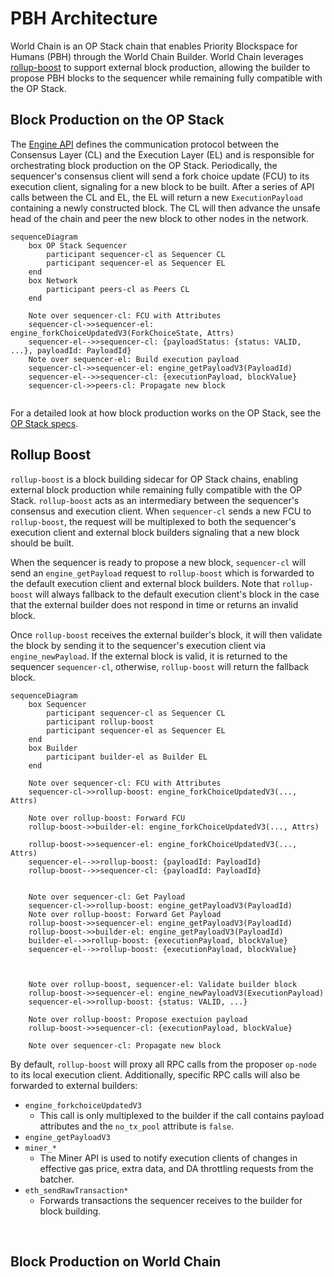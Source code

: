 # PBH Architecture
World Chain is an OP Stack chain that enables Priority Blockspace for Humans (PBH) through the World Chain Builder. World Chain leverages [rollup-boost](https://github.com/flashbots/rollup-boost) to support external block production, allowing the builder to propose PBH blocks to the sequencer while remaining fully compatible with the OP Stack.

 
 ## Block Production on the OP Stack
 The [Engine API](https://specs.optimism.io/protocol/exec-engine.html#engine-api) defines the communication protocol between the Consensus Layer (CL) and the Execution Layer (EL) and is responsible for orchestrating block production on the OP Stack. Periodically, the sequencer's consensus client will send a fork choice update (FCU) to its execution client, signaling for a new block to be built. After a series of API calls between the CL and EL, the EL will return a new `ExecutionPayload` containing a newly constructed block. The CL will then advance the unsafe head of the chain and peer the new block to other nodes in the network.
 

```mermaid
sequenceDiagram
    box OP Stack Sequencer
        participant sequencer-cl as Sequencer CL
        participant sequencer-el as Sequencer EL
    end
    box Network
        participant peers-cl as Peers CL
    end

    Note over sequencer-cl: FCU with Attributes
    sequencer-cl->>sequencer-el: engine_forkChoiceUpdatedV3(ForkChoiceState, Attrs)
    sequencer-el-->>sequencer-cl: {payloadStatus: {status: VALID, ...}, payloadId: PayloadId}
    Note over sequencer-el: Build execution payload
    sequencer-cl->>sequencer-el: engine_getPayloadV3(PayloadId)
    sequencer-el-->>sequencer-cl: {executionPayload, blockValue}
    sequencer-cl->>peers-cl: Propagate new block


```


 For a detailed look at how block production works on the OP Stack, see the [OP Stack specs](https://specs.optimism.io/protocol/exec-engine.html#engine-api).




 ## Rollup Boost
`rollup-boost` is a block building sidecar for OP Stack chains, enabling external block production while remaining fully compatible with the OP Stack. `rollup-boost` acts as an intermediary between the sequencer's consensus and execution client. When `sequencer-cl` sends a new FCU to `rollup-boost`, the request will be multiplexed to both the sequencer's execution client and external block builders signaling that a new block should be built. 

When the sequencer is ready to propose a new block, `sequencer-cl` will send an `engine_getPayload` request to `rollup-boost` which is forwarded to the default execution client and external block builders. Note that `rollup-boost` will always fallback to the default execution client's block in the case that the external builder does not respond in time or returns an invalid block. 

Once `rollup-boost` receives the external builder's block, it will then validate the block by sending it to the sequencer's execution client via `engine_newPayload`. If the external block is valid, it is returned to the sequencer `sequencer-cl`, otherwise, `rollup-boost` will return the fallback block.

```mermaid
sequenceDiagram
    box Sequencer
        participant sequencer-cl as Sequencer CL
        participant rollup-boost
        participant sequencer-el as Sequencer EL
    end
    box Builder
        participant builder-el as Builder EL
    end

    Note over sequencer-cl: FCU with Attributes
    sequencer-cl->>rollup-boost: engine_forkChoiceUpdatedV3(..., Attrs)

    Note over rollup-boost: Forward FCU
    rollup-boost->>builder-el: engine_forkChoiceUpdatedV3(..., Attrs)

    rollup-boost->>sequencer-el: engine_forkChoiceUpdatedV3(..., Attrs)
    sequencer-el-->>rollup-boost: {payloadId: PayloadId}
    rollup-boost-->>sequencer-cl: {payloadId: PayloadId}


    Note over sequencer-cl: Get Payload
    sequencer-cl->>rollup-boost: engine_getPayloadV3(PayloadId)
    Note over rollup-boost: Forward Get Payload
    rollup-boost->>sequencer-el: engine_getPayloadV3(PayloadId)
    rollup-boost->>builder-el: engine_getPayloadV3(PayloadId)
    builder-el-->>rollup-boost: {executionPayload, blockValue}
    sequencer-el-->>rollup-boost: {executionPayload, blockValue}



    Note over rollup-boost, sequencer-el: Validate builder block
    rollup-boost->>sequencer-el: engine_newPayloadV3(ExecutionPayload)
    sequencer-el->>rollup-boost: {status: VALID, ...}

    Note over rollup-boost: Propose exectuion payload
    rollup-boost->>sequencer-cl: {executionPayload, blockValue}
    
    Note over sequencer-cl: Propagate new block
```


By default, `rollup-boost` will proxy all RPC calls from the proposer `op-node` to its local execution client. Additionally, specific RPC calls will also be forwarded to external builders:

- `engine_forkchoiceUpdatedV3`
    - This call is only multiplexed to the builder if the call contains payload attributes and the `no_tx_pool` attribute is `false`.
- `engine_getPayloadV3`
- `miner_*`
    - The Miner API is used to notify execution clients of changes in effective gas price, extra data, and DA throttling requests from the batcher.
- `eth_sendRawTransaction*`
    - Forwards transactions the sequencer receives to the builder for block building.


 
 </br>
 
 ## Block Production on World Chain


<!-- TODO: -->
 

